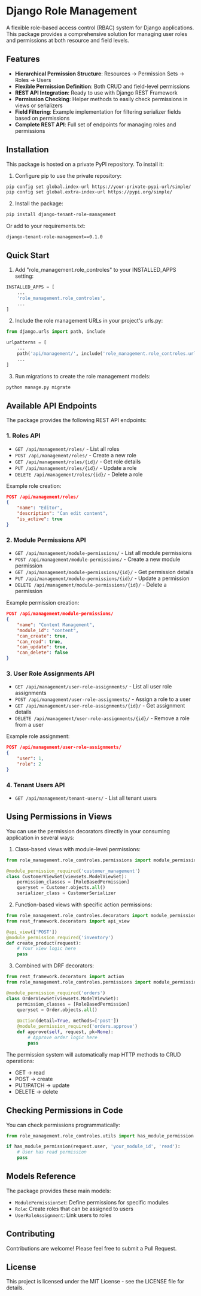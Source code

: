 # Django Role Management

A flexible role-based access control (RBAC) system for Django applications. This package provides a comprehensive solution for managing user roles and permissions at both resource and field levels.

## Features

- **Hierarchical Permission Structure**: Resources → Permission Sets → Roles → Users
- **Flexible Permission Definition**: Both CRUD and field-level permissions
- **REST API Integration**: Ready to use with Django REST Framework
- **Permission Checking**: Helper methods to easily check permissions in views or serializers
- **Field Filtering**: Example implementation for filtering serializer fields based on permissions
- **Complete REST API**: Full set of endpoints for managing roles and permissions

## Installation

This package is hosted on a private PyPI repository. To install it:

1. Configure pip to use the private repository:
```bash
pip config set global.index-url https://your-private-pypi-url/simple/
pip config set global.extra-index-url https://pypi.org/simple/
```

2. Install the package:
```bash
pip install django-tenant-role-management
```

Or add to your requirements.txt:
```
django-tenant-role-management==0.1.0
```

## Quick Start

1. Add "role_management.role_controles" to your INSTALLED_APPS setting:

```python
INSTALLED_APPS = [
    ...
    'role_management.role_controles',
    ...
]
```

2. Include the role management URLs in your project's urls.py:

```python
from django.urls import path, include

urlpatterns = [
    ...
    path('api/management/', include('role_management.role_controles.urls', namespace='role_management_api')),
    ...
]
```

3. Run migrations to create the role management models:

```bash
python manage.py migrate
```

## Available API Endpoints

The package provides the following REST API endpoints:

### 1. Roles API
- `GET /api/management/roles/` - List all roles
- `POST /api/management/roles/` - Create a new role
- `GET /api/management/roles/{id}/` - Get role details
- `PUT /api/management/roles/{id}/` - Update a role
- `DELETE /api/management/roles/{id}/` - Delete a role

Example role creation:
```json
POST /api/management/roles/
{
    "name": "Editor",
    "description": "Can edit content",
    "is_active": true
}
```

### 2. Module Permissions API
- `GET /api/management/module-permissions/` - List all module permissions
- `POST /api/management/module-permissions/` - Create a new module permission
- `GET /api/management/module-permissions/{id}/` - Get permission details
- `PUT /api/management/module-permissions/{id}/` - Update a permission
- `DELETE /api/management/module-permissions/{id}/` - Delete a permission

Example permission creation:
```json
POST /api/management/module-permissions/
{
    "name": "Content Management",
    "module_id": "content",
    "can_create": true,
    "can_read": true,
    "can_update": true,
    "can_delete": false
}
```

### 3. User Role Assignments API
- `GET /api/management/user-role-assignments/` - List all user role assignments
- `POST /api/management/user-role-assignments/` - Assign a role to a user
- `GET /api/management/user-role-assignments/{id}/` - Get assignment details
- `DELETE /api/management/user-role-assignments/{id}/` - Remove a role from a user

Example role assignment:
```json
POST /api/management/user-role-assignments/
{
    "user": 1,
    "role": 2
}
```

### 4. Tenant Users API
- `GET /api/management/tenant-users/` - List all tenant users

## Using Permissions in Views

You can use the permission decorators directly in your consuming application in several ways:

1. Class-based views with module-level permissions:
```python
from role_management.role_controles.permissions import module_permission_required, RoleBasedPermission

@module_permission_required('customer_management')
class CustomerViewSet(viewsets.ModelViewSet):
    permission_classes = [RoleBasedPermission]
    queryset = Customer.objects.all()
    serializer_class = CustomerSerializer
```

2. Function-based views with specific action permissions:
```python
from role_management.role_controles.decorators import module_permission_required
from rest_framework.decorators import api_view

@api_view(['POST'])
@module_permission_required('inventory')
def create_product(request):
    # Your view logic here
    pass
```

3. Combined with DRF decorators:
```python
from rest_framework.decorators import action
from role_management.role_controles.permissions import module_permission_required

@module_permission_required('orders')
class OrderViewSet(viewsets.ModelViewSet):
    permission_classes = [RoleBasedPermission]
    queryset = Order.objects.all()
    
    @action(detail=True, methods=['post'])
    @module_permission_required('orders.approve')
    def approve(self, request, pk=None):
        # Approve order logic here
        pass
```

The permission system will automatically map HTTP methods to CRUD operations:
- GET → read
- POST → create
- PUT/PATCH → update
- DELETE → delete

## Checking Permissions in Code

You can check permissions programmatically:

```python
from role_management.role_controles.utils import has_module_permission

if has_module_permission(request.user, 'your_module_id', 'read'):
    # User has read permission
    pass
```

## Models Reference

The package provides these main models:

- `ModulePermissionSet`: Define permissions for specific modules
- `Role`: Create roles that can be assigned to users
- `UserRoleAssignment`: Link users to roles

## Contributing

Contributions are welcome! Please feel free to submit a Pull Request.

## License

This project is licensed under the MIT License - see the LICENSE file for details.
